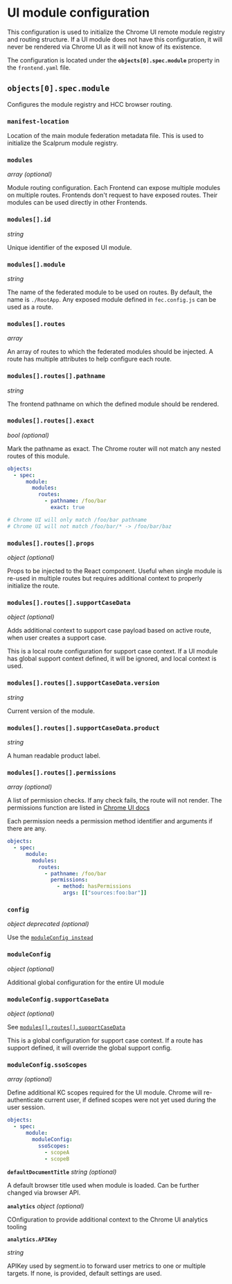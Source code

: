 # UI module configuration

This configuration is used to initialize the Chrome UI remote module registry and routing structure. If a UI module does not have this configuration, it will never be rendered via Chrome UI as it will not know of its existence.

The configuration is located under the **`objects[0].spec.module`** property in the `frontend.yaml` file.

## **`objects[0].spec.module`**

Configures the module registry and HCC browser routing.

### **`manifest-location`**

Location of the main module federation metadata file. This is used to initialize the Scalprum module registry.

### **`modules`**
*array*
*(optional)*

Module routing configuration. Each Frontend can expose multiple modules on multiple routes. Frontends don't request to have exposed routes. Their modules can be used directly in other Frontends.

### **`modules[].id`**
*string*

Unique identifier of the exposed UI module.

### **`modules[].module`**
*string*

The name of the federated module to be used on routes. By default, the name is `./RootApp`. Any exposed module defined in `fec.config.js` can be used as a route.

### **`modules[].routes`**
*array*

An array of routes to which the federated modules should be injected. A route has multiple attributes to help configure each route.

### **`modules[].routes[].pathname`**
*string*

The frontend pathname on which the defined module should be rendered.

### **`modules[].routes[].exact`**
*bool*
*(optional)*

Mark the pathname as exact. The Chrome router will not match any nested routes of this module.

```yaml
objects:
  - spec:
      module:
        modules:
          routes:
            - pathname: /foo/bar
              exact: true

# Chrome UI will only match /foo/bar pathname
# Chrome UI will not match /foo/bar/* -> /foo/bar/baz
```

### **`modules[].routes[].props`**
*object*
*(optional)*

Props to be injected to the React component. Useful when single module is re-used in multiple routes but requires additional context to properly initialize the route.

### **`modules[].routes[].supportCaseData`**
*object*
*(optional)*

Adds additional context to support case payload based on active route, when user creates a support case.

This is a local route configuration for support case context. If a UI module has global support context defined, it will be ignored, and local context is used.

### **`modules[].routes[].supportCaseData.version`**
*string*

Current version of the module.

### **`modules[].routes[].supportCaseData.product`**
*string*

A human readable product label.

### **`modules[].routes[].permissions`**
*array*
*(optional)*

A list of permission checks. If any check fails, the route will not render. The permissions function are listed in [Chrome UI docs](https://github.com/RedHatInsights/insights-chrome/blob/master/docs/navigation.md#permissions)

Each permission needs a permission method identifier and arguments if there are any.

```yaml
objects:
  - spec:
      module:
        modules:
          routes:
            - pathname: /foo/bar
              permissions:
                - method: hasPermissions
                  args: [["sources:foo:bar"]]
```

### **`config`**
*object*
*deprecated*
*(optional)*

Use the [`moduleConfig instead`](#moduleconfig)

### **`moduleConfig`**
*object*
*(optional)*

Additional global configuration for the entire UI module 

### **`moduleConfig.supportCaseData`**
*object*
*(optional)*

See [`modules[].routes[].supportCaseData`](#modulesroutessupportcasedata)

This is a global configuration for support case context. If a route has support defined, it will override the global support config.

### **`moduleConfig.ssoScopes`**
*array*
*(optional)*

Define additional KC scopes required for the UI module. Chrome will re-authenticate current user, if defined scopes were not yet used during the user session.

```yaml
objects:
  - spec:
      module:
        moduleConfig:
          ssoScopes:
            - scopeA
            - scopeB
```

**`defaultDocumentTitle`**
*string*
*(optional)*

A default browser title used when module is loaded. Can be further changed via browser API.

**`analytics`**
*object*
*(optional)*

COnfiguration to provide additional context to the Chrome UI analytics tooling

**`analytics.APIKey`**

*string*

APIKey used by segment.io to forward user metrics to one or multiple targets. If none, is provided, default settings are used.


